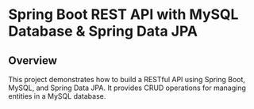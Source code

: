 # Spring Boot REST API with MySQL Database & Spring Data JPA

## Overview
This project demonstrates how to build a RESTful API using Spring Boot, MySQL, and Spring Data JPA. It provides CRUD operations for managing entities in a MySQL database.
